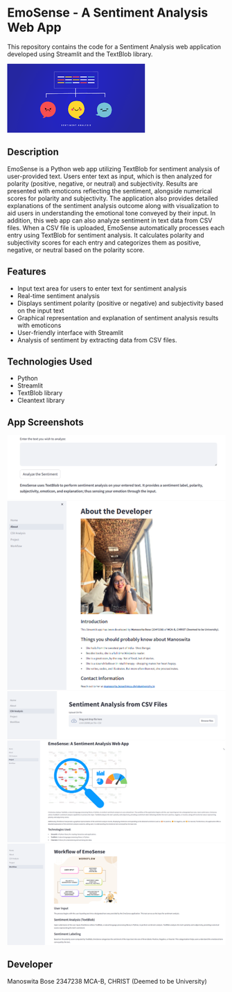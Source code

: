 
# EmoSense - A Sentiment Analysis Web App

This repository contains the code for a Sentiment Analysis web application developed using Streamlit and the TextBlob library.

![image](static/sentiment-analysis.png)

## Description

EmoSense is a Python web app utilizing TextBlob for sentiment analysis of user-provided text. Users enter text as input, which is then analyzed for polarity (positive, negative, or neutral) and subjectivity. Results are presented with emoticons reflecting the sentiment, alongside numerical scores for polarity and subjectivity. The application also provides detailed explanations of the sentiment analysis outcome along with visualization to aid users in understanding the emotional tone conveyed by their input. In addition, this web app can also analyze sentiment in text data from CSV files. When a CSV file is uploaded, EmoSense automatically processes each entry using TextBlob for sentiment analysis. It calculates polarity and subjectivity scores for each entry and categorizes them as positive, negative, or neutral based on the polarity score.

## Features

- Input text area for users to enter text for sentiment analysis
- Real-time sentiment analysis
- Displays sentiment polarity (positive or negative) and subjectivity based on the input text
- Graphical representation and explanation of sentiment analysis results with emoticons
- User-friendly interface with Streamlit
- Analysis of sentiment by extracting data from CSV files.

## Technologies Used

- Python
- Streamlit
- TextBlob library
- Cleantext library

## App Screenshots

![image](static/ss001.png)
![image](static/ss002.png)
![image](static/ss003.png)
![image](static/ss004.png)
![image](static/ss005.png)


## Developer

Manoswita Bose
2347238
MCA-B, CHRIST (Deemed to be University)
